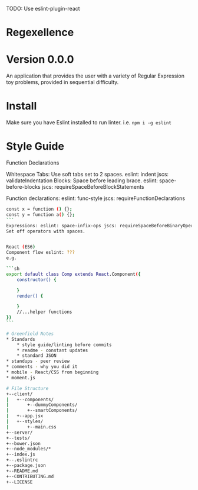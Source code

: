 TODO: Use eslint-plugin-react

# Regexellence

# Version 0.0.0

An application that provides the user with a variety of Regular Expression toy problems, provided in sequential difficulty. 

# Install
Make sure you have Eslint installed to run linter. 
	i.e. ```
	npm i -g eslint
	```

# Style Guide

Function Declarations

Whitespace 
Tabs: 
Use soft tabs set to 2 spaces. eslint: indent jscs: validateIndentation
Blocks:
Space before leading brace. eslint: space-before-blocks jscs: requireSpaceBeforeBlockStatements


Function declarations: eslint: func-style jscs: requireFunctionDeclarations
````sh
const x = function () {};
const y = function a() {};
```
Expressions: eslint: space-infix-ops jscs: requireSpaceBeforeBinaryOperators, requireSpaceAfterBinaryOperators
Set off operators with spaces. 


React (ES6)
Component flow eslint: ???
e.g.

```sh
export default class Comp extends React.Component({
	constructor() {

	}
	render() {

	}
	//...helper functions
})
```

# Greenfield Notes
* Standards
	* style guide/linting before commits
	* readme - constant updates
	* standard JSON
* standups - peer review
* comments - why you did it
* mobile - React/CSS from beginning
* moment.js

# File Structure
+--client/
|	+--components/
|		+--dummyComponents/
|		+--smartComponents/
|	+--app.jsx
|	+--styles/
|		+--main.css
+--server/
+--tests/
+--bower.json
+--node_modules/*
+--index.js
+--.eslintrc
+--package.json
+--README.md
+--CONTRIBUTING.md
+--LICENSE

